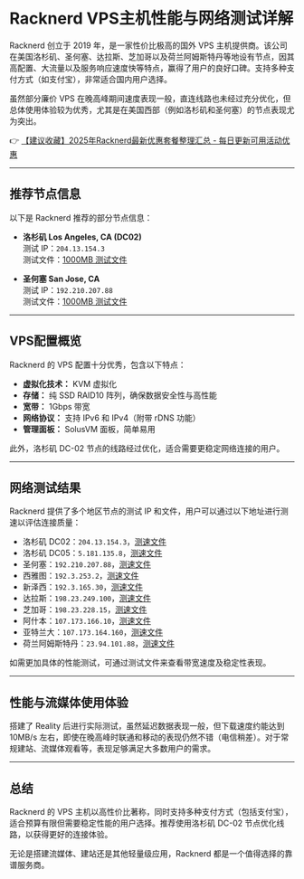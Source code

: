 # Racknerd VPS主机性能与网络测试详解

Racknerd 创立于 2019 年，是一家性价比极高的国外 VPS 主机提供商。该公司在美国洛杉矶、圣何塞、达拉斯、芝加哥以及荷兰阿姆斯特丹等地设有节点，因其高配置、大流量以及服务响应速度快等特点，赢得了用户的良好口碑。支持多种支付方式（如支付宝），非常适合国内用户选择。

虽然部分廉价 VPS 在晚高峰期间速度表现一般，直连线路也未经过充分优化，但总体使用体验较为优秀，尤其是在美国西部（例如洛杉矶和圣何塞）的节点表现尤为突出。

👉 [【建议收藏】2025年Racknerd最新优惠套餐整理汇总 - 每日更新可用活动优惠](https://bit.ly/Rack_Nerd)

---

## 推荐节点信息

以下是 Racknerd 推荐的部分节点信息：

- **洛杉矶 Los Angeles, CA (DC02)**  
  测试 IP：`204.13.154.3`  
  测试文件：[1000MB 测试文件](http://lg-lax02.racknerd.com/1000MB.test)
  
- **圣何塞 San Jose, CA**  
  测试 IP：`192.210.207.88`  
  测试文件：[1000MB 测试文件](http://lg-sj.racknerd.com/1000MB.test)

---

## VPS配置概览

Racknerd 的 VPS 配置十分优秀，包含以下特点：
- **虚拟化技术：** KVM 虚拟化
- **存储：** 纯 SSD RAID10 阵列，确保数据安全性与高性能
- **宽带：** 1Gbps 带宽
- **网络协议：** 支持 IPv6 和 IPv4（附带 rDNS 功能）
- **管理面板：** SolusVM 面板，简单易用

此外，洛杉矶 DC-02 节点的线路经过优化，适合需要更稳定网络连接的用户。

---

## 网络测试结果

Racknerd 提供了多个地区节点的测试 IP 和文件，用户可以通过以下地址进行测速以评估连接质量：

- 洛杉矶 DC02：`204.13.154.3`，[测速文件](http://lg-lax02.racknerd.com/1000MB.test)  
- 洛杉矶 DC05：`5.181.135.8`，[测速文件](http://lg-lax05.racknerd.com/1000MB.test)  
- 圣何塞：`192.210.207.88`，[测速文件](http://lg-sj.racknerd.com/1000MB.test)  
- 西雅图：`192.3.253.2`，[测速文件](http://lg-sea.racknerd.com/1000MB.test)  
- 新泽西：`192.3.165.30`，[测速文件](http://lg-nj.racknerd.com/1000MB.test)  
- 达拉斯：`198.23.249.100`，[测速文件](http://lg-dal.racknerd.com/1000MB.test)  
- 芝加哥：`198.23.228.15`，[测速文件](http://lg-chi.racknerd.com/1000MB.test)  
- 阿什本：`107.173.166.10`，[测速文件](http://lg-ash.racknerd.com/1000MB.test)  
- 亚特兰大：`107.173.164.160`，[测速文件](http://lg-atl.racknerd.com/1000MB.test)  
- 荷兰阿姆斯特丹：`23.94.101.88`，[测速文件](http://lg-ams.racknerd.com/1000MB.test)

如需更加具体的性能测试，可通过测试文件来查看带宽速度及稳定性表现。

---

## 性能与流媒体使用体验

搭建了 Reality 后进行实际测试，虽然延迟数据表现一般，但下载速度约能达到 10MB/s 左右，即使在晚高峰时联通和移动的表现仍然不错（电信稍差）。对于常规建站、流媒体观看等，表现足够满足大多数用户的需求。

---

## 总结

Racknerd 的 VPS 主机以高性价比著称，同时支持多种支付方式（包括支付宝），适合预算有限但需要稳定性能的用户选择。推荐使用洛杉矶 DC-02 节点优化线路，以获得更好的连接体验。

无论是搭建流媒体、建站还是其他轻量级应用，Racknerd 都是一个值得选择的靠谱服务商。